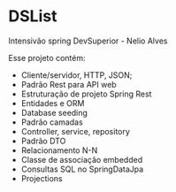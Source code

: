 # DSList
Intensivão spring DevSuperior - Nelio Alves

Esse projeto contém:


<ul>
<li>Cliente/servidor, HTTP, JSON;</li>
<li>Padrão Rest para API web</li>
<li>Estruturação de projeto Spring Rest</li>
<li>Entidades e ORM</li>
<li>Database seeding</li>
<li>Padrão camadas</li>
<li>Controller, service, repository</li>
<li>Padrão DTO</li>
<li>Relacionamento N-N</li>
<li>Classe de associação embedded</li>
<li>Consultas SQL no SpringDataJpa</li>
<li>Projections</li>
</ul>

